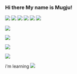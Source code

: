### Hi there My name is Mugju!
<div>
  <!-- node -->
  <a href="#" target="_blank"><img src="https://img.shields.io/badge/Node.js-339933?style=flat&logo=Node.js&logoColor=000000"/></a> 
  <a href="#" target="_blank"><img src="https://img.shields.io/badge/AWS-232F3E?style=flat&logo=Amazon AWS&logoColor=FF9900"/></a>
  <!-- sql -->
  <a href="#" target="_blank"><img src="https://img.shields.io/badge/SQL-4479A1?style=flat-square&logo=MySQL&logoColor=000000"/></a>
  <!-- python --><a href="#" target="_blank"><img src="https://img.shields.io/badge/Python-3776AB?style=flat-square&logo=Python&logoColor=000000"/></a>
  <!-- pyqt5 --><a href="#" target="_blank"><img src="https://img.shields.io/badge/Pyqt5-3776AB?style=flat-square&logo=Python&logoColor=000000"/></a>
  <!-- C --><a href="#" target="_blank"><img src="https://img.shields.io/badge/C languge-yellow?style=flat-square&logo=C&logoColor=000000"/></a>

  <!-- C -->
  <a href="#" target="_blank"><img src="https://img.shields.io/badge/arduino-3776AB?style=flat-square&logo=Python&logoColor=000000"/></a>

  <!-- C -->
  <a href="#" target="_blank"><img src="https://img.shields.io/badge/MQTT-3776AB?style=flat-square&logo=Matternet&logoColor=000000"/></a>

  <!-- C -->
  <a href="#" target="_blank"><img src="https://img.shields.io/badge/Ubuntu-3776AB?style=flat-square&logo=Ubuntu&logoColor=000000"/></a>

  <!-- C -->
  <a href="#" target="_blank"><img src="https://img.shields.io/badge/Blogger-3776AB?style=flat-square&logo=Blogger&logoColor=000000"/></a>
</div>

<!-- C -->
i'm learning
<a href="#" target="_blank"><img src="https://img.shields.io/badge/NGINX-3776AB?style=flat-square&logo=NGINX&logoColor=000000"/></a>

<!--
**mugju/mugju** is a ✨ _special_ ✨ repository because its `README.md` (this file) appears on your GitHub profile.

Here are some ideas to get you started:

- 🔭 I’m currently working on ...
- 🌱 I’m currently learning ...
- 👯 I’m looking to collaborate on ...
- 🤔 I’m looking for help with ...
- 💬 Ask me about ...
- 📫 How to reach me: ...
- 😄 Pronouns: ...
- ⚡ Fun fact: ...
-->
